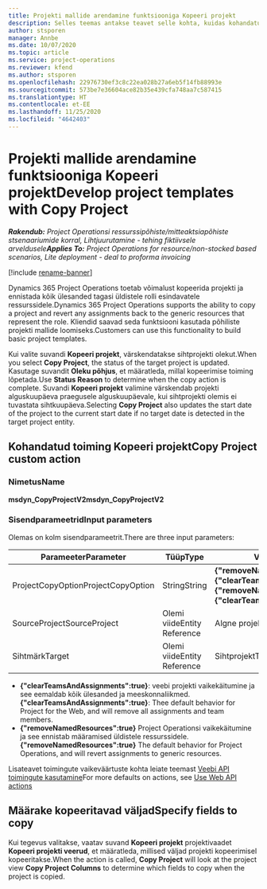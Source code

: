```yaml
---
title: Projekti mallide arendamine funktsiooniga Kopeeri projekt
description: Selles teemas antakse teavet selle kohta, kuidas kohandatud toimingut Kopeeri projekt kasutades projekti malle luua.
author: stsporen
manager: Annbe
ms.date: 10/07/2020
ms.topic: article
ms.service: project-operations
ms.reviewer: kfend
ms.author: stsporen
ms.openlocfilehash: 22976730ef3c8c22ea028b27a6eb5f14fb88993e
ms.sourcegitcommit: 573be7e36604ace82b35e439cfa748aa7c587415
ms.translationtype: HT
ms.contentlocale: et-EE
ms.lasthandoff: 11/25/2020
ms.locfileid: "4642403"
---
```

# <a name="develop-project-templates-with-copy-project"></a><span data-ttu-id="444b2-103">Projekti mallide arendamine funktsiooniga Kopeeri projekt</span><span class="sxs-lookup"><span data-stu-id="444b2-103">Develop project templates with Copy Project</span></span>

<span data-ttu-id="444b2-104">_**Rakendub:** Project Operationsi ressurssipõhiste/mitteaktsiapõhiste stsenaariumide korral,  Lihtjuurutamine - tehing fiktiivsele arveldusele_</span><span class="sxs-lookup"><span data-stu-id="444b2-104">_**Applies To:** Project Operations for resource/non-stocked based scenarios, Lite deployment - deal to proforma invoicing_</span></span>

[!include [rename-banner](~/includes/cc-data-platform-banner.md)]

<span data-ttu-id="444b2-105">Dynamics 365 Project Operations toetab võimalust kopeerida projekti ja ennistada kõik ülesanded tagasi üldistele rolli esindavatele ressurssidele.</span><span class="sxs-lookup"><span data-stu-id="444b2-105">Dynamics 365 Project Operations supports the ability to copy a project and revert any assignments back to the generic resources that represent the role.</span></span> <span data-ttu-id="444b2-106">Kliendid saavad seda funktsiooni kasutada põhiliste projekti mallide loomiseks.</span><span class="sxs-lookup"><span data-stu-id="444b2-106">Customers can use this functionality to build basic project templates.</span></span>

<span data-ttu-id="444b2-107">Kui valite suvandi **Kopeeri projekt**, värskendatakse sihtprojekti olekut.</span><span class="sxs-lookup"><span data-stu-id="444b2-107">When you select **Copy Project**, the status of the target project is updated.</span></span> <span data-ttu-id="444b2-108">Kasutage suvandit **Oleku põhjus**, et määratleda, millal kopeerimise toiming lõpetada.</span><span class="sxs-lookup"><span data-stu-id="444b2-108">Use **Status Reason** to determine when the copy action is complete.</span></span> <span data-ttu-id="444b2-109">Suvandi **Kopeeri projekt** valimine värskendab projekti alguskuupäeva praegusele alguskuupäevale, kui sihtprojekti olemis ei tuvastata sihtkuupäeva.</span><span class="sxs-lookup"><span data-stu-id="444b2-109">Selecting **Copy Project** also updates the start date of the project to the current start date if no target date is detected in the target project entity.</span></span>

## <a name="copy-project-custom-action"></a><span data-ttu-id="444b2-110">Kohandatud toiming Kopeeri projekt</span><span class="sxs-lookup"><span data-stu-id="444b2-110">Copy Project custom action</span></span> 

### <a name="name"></a><span data-ttu-id="444b2-111">Nimetus</span><span class="sxs-lookup"><span data-stu-id="444b2-111">Name</span></span> 

<span data-ttu-id="444b2-112">**msdyn_CopyProjectV2**</span><span class="sxs-lookup"><span data-stu-id="444b2-112">**msdyn_CopyProjectV2**</span></span>

### <a name="input-parameters"></a><span data-ttu-id="444b2-113">Sisendparameetrid</span><span class="sxs-lookup"><span data-stu-id="444b2-113">Input parameters</span></span>
<span data-ttu-id="444b2-114">Olemas on kolm sisendparameetrit.</span><span class="sxs-lookup"><span data-stu-id="444b2-114">There are three input parameters:</span></span>

| <span data-ttu-id="444b2-115">Parameeter</span><span class="sxs-lookup"><span data-stu-id="444b2-115">Parameter</span></span>          | <span data-ttu-id="444b2-116">Tüüp</span><span class="sxs-lookup"><span data-stu-id="444b2-116">Type</span></span>   | <span data-ttu-id="444b2-117">Väärtused</span><span class="sxs-lookup"><span data-stu-id="444b2-117">Values</span></span>                                                   | 
|--------------------|--------|----------------------------------------------------------|
| <span data-ttu-id="444b2-118">ProjectCopyOption</span><span class="sxs-lookup"><span data-stu-id="444b2-118">ProjectCopyOption</span></span>  | <span data-ttu-id="444b2-119">String</span><span class="sxs-lookup"><span data-stu-id="444b2-119">String</span></span> | <span data-ttu-id="444b2-120">**{"removeNamedResources":true}** või **{"clearTeamsAndAssignments":true}**</span><span class="sxs-lookup"><span data-stu-id="444b2-120">**{"removeNamedResources":true}** or **{"clearTeamsAndAssignments":true}**</span></span> |
| <span data-ttu-id="444b2-121">SourceProject</span><span class="sxs-lookup"><span data-stu-id="444b2-121">SourceProject</span></span>      | <span data-ttu-id="444b2-122">Olemi viide</span><span class="sxs-lookup"><span data-stu-id="444b2-122">Entity Reference</span></span> | <span data-ttu-id="444b2-123">Algne projekt</span><span class="sxs-lookup"><span data-stu-id="444b2-123">Source Project</span></span> |
| <span data-ttu-id="444b2-124">Sihtmärk</span><span class="sxs-lookup"><span data-stu-id="444b2-124">Target</span></span>             | <span data-ttu-id="444b2-125">Olemi viide</span><span class="sxs-lookup"><span data-stu-id="444b2-125">Entity Reference</span></span> | <span data-ttu-id="444b2-126">Sihtprojekt</span><span class="sxs-lookup"><span data-stu-id="444b2-126">Target Project</span></span> |


- <span data-ttu-id="444b2-127">**{"clearTeamsAndAssignments":true}**: veebi projekti vaikekäitumine ja see eemaldab kõik ülesanded ja meeskonnaliikmed.</span><span class="sxs-lookup"><span data-stu-id="444b2-127">**{"clearTeamsAndAssignments":true}**: Thee default behavior for Project for the Web, and will remove all assignments and team members.</span></span>
- <span data-ttu-id="444b2-128">**{"removeNamedResources":true}** Project Operationsi vaikekäitumine ja see ennistab määramised üldistele ressurssidele.</span><span class="sxs-lookup"><span data-stu-id="444b2-128">**{"removeNamedResources":true}** The default behavior for Project Operations, and will revert assignments to generic resources.</span></span>

<span data-ttu-id="444b2-129">Lisateavet toimingute vaikeväärtuste kohta leiate teemast [Veebi API toimingute kasutamine](https://docs.microsoft.com/powerapps/developer/common-data-service/webapi/use-web-api-actions)</span><span class="sxs-lookup"><span data-stu-id="444b2-129">For more defaults on actions, see [Use Web API actions](https://docs.microsoft.com/powerapps/developer/common-data-service/webapi/use-web-api-actions)</span></span>

## <a name="specify-fields-to-copy"></a><span data-ttu-id="444b2-130">Määrake kopeeritavad väljad</span><span class="sxs-lookup"><span data-stu-id="444b2-130">Specify fields to copy</span></span> 
<span data-ttu-id="444b2-131">Kui tegevus valitakse, vaatav suvand **Kopeeri projekt** projektivaadet **Kopeeri projekti veerud**, et määratleda, millised väljad projekti kopeerimisel kopeeritakse.</span><span class="sxs-lookup"><span data-stu-id="444b2-131">When the action is called, **Copy Project** will look at the project view **Copy Project Columns** to determine which fields to copy when the project is copied.</span></span>
